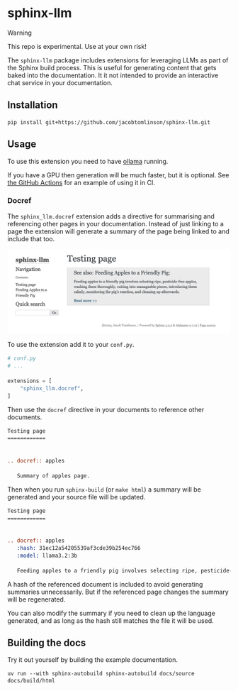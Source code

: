 # sphinx-llm

> [!WARNING]  
> This repo is experimental. Use at your own risk!

The `sphinx-llm` package includes extensions for leveraging LLMs as part of the Sphinx build process. 
This is useful for generating content that gets baked into the documentation. It it not intended to provide
an interactive chat service in your documentation.

## Installation

```console
pip install git+https://github.com/jacobtomlinson/sphinx-llm.git
```

## Usage

To use this extension you need to have [ollama](https://github.com/ollama/ollama) running.

If you have a GPU then generation will be much faster, but it is optional. See [the GitHub Actions](.github/workflows/build-docs.yml) for an example of using it in CI.

### Docref

The `sphinx_llm.docref` extension adds a directive for summarising and referencing other pages in your documentation.
Instead of just linking to a page the extension will generate a summary of the page being linked to and include that too.

![](docs/source/_static/images/pig-feeding-summary.png)

To use the extension add it to your `conf.py`.

```python
# conf.py
# ...

extensions = [
    "sphinx_llm.docref",
]
```

Then use the `docref` directive in your documents to reference other documents.

```rst
Testing page
============


.. docref:: apples
   
   Summary of apples page.
```

Then when you run `sphinx-build` (or `make html`) a summary will be generated and your source file will be updated.

```rst
Testing page
============


.. docref:: apples
   :hash: 31ec12a54205539af3cde39b254ec766
   :model: llama3.2:3b
   
   Feeding apples to a friendly pig involves selecting ripe, pesticide-free apples, washing them thoroughly, cutting into manageable pieces, introducing them calmly, monitoring the pig's reaction, and cleaning up afterwards.
```

A hash of the referenced document is included to avoid generating summaries unnecessarily. But if the referenced page changes the summary will be regenerated.

You can also modify the summary if you need to clean up the language generated, and as long as the hash still matches the file it will be used.

## Building the docs

Try it out yourself by building the example documentation.

```console
uv run --with sphinx-autobuild sphinx-autobuild docs/source docs/build/html
```
